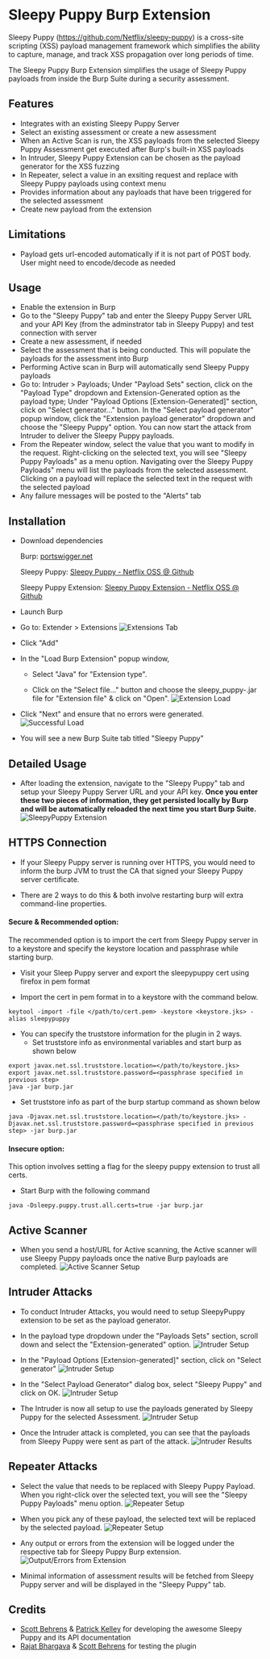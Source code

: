 Sleepy Puppy Burp Extension
===========================

Sleepy Puppy (https://github.com/Netflix/sleepy-puppy) is a cross-site scripting (XSS) payload management framework which simplifies the ability to capture, manage, and track XSS propagation over long periods of time. 

The Sleepy Puppy Burp Extension simplifies the usage of Sleepy Puppy payloads from inside the Burp Suite during a security assessment.


## Features
* Integrates with an existing Sleepy Puppy Server
* Select an existing assessment or create a new assessment
* When an Active Scan is run, the XSS payloads from the selected Sleepy Puppy Assessment get executed after Burp's built-in XSS payloads
* In Intruder, Sleepy Puppy Extension can be chosen as the payload generator for the XSS fuzzing
* In Repeater, select a value in an exsiting request and replace with Sleepy Puppy payloads using context menu
* Provides information about any payloads that have been triggered for the selected assessment 
* Create new payload from the extension

## Limitations
* Payload gets url-encoded automatically if it is not part of POST body. User might need to encode/decode as needed

## Usage
* Enable the extension in Burp
* Go to the "Sleepy Puppy" tab and enter the Sleepy Puppy Server URL and your API Key (from the adminstrator tab in Sleepy Puppy) and test connection with server
* Create a new assessment, if needed
* Select the assessment that is being conducted. This will populate the payloads for the assessment into Burp
* Performing Active scan in Burp will automatically send Sleepy Puppy payloads
* Go to: Intruder > Payloads; Under "Payload Sets" section, click on the "Payload Type" dropdown and Extension-Generated option as the payload type; Under "Payload Options [Extension-Generated]" section, click on "Select generator..." button. In the "Select payload generator" popup window, click the "Extension payload generator" dropdown and choose the "Sleepy Puppy" option. You can now start the attack from Intruder to deliver the Sleepy Puppy payloads.
* From the Repeater window, select the value that you want to modify in the request. Right-clicking on the selected text, you will see "Sleepy Puppy Payloads" as a menu option. Navigating over the Sleepy Puppy Payloads" menu will list the payloads from the selected assessment. Clicking on a payload will replace the selected text in the request with the selected payload
* Any failure messages will be posted to the "Alerts" tab

## Installation

* Download dependencies

  Burp: [portswigger.net](https://portswigger.net/burp/download.html)

  Sleepy Puppy: [Sleepy Puppy - Netflix OSS @ Github](https://github.com/Netflix/sleepy-puppy)

  Sleepy Puppy Extension: [Sleepy Puppy Extension - Netflix OSS @ Github](https://github.com/Netflix/sleepy-puppy/raw/master/burp-extension)
  

* Launch Burp

* Go to: Extender > Extensions
![Extensions Tab](https://github.com/Netflix/sleepy-puppy/raw/master/burp-extension/images/burp_extensions_tab.png)

* Click "Add"

* In the "Load Burp Extension" popup window,

  * Select "Java" for "Extension type".

  * Click on the "Select file..." button and choose the sleepy_puppy-<version>.jar file for "Extension file" & click on "Open".
![Extension Load](https://github.com/Netflix/sleepy-puppy/raw/master/burp-extension/images/add_extension.png)

* Click "Next" and ensure that no errors were generated.
![Successful Load](https://github.com/Netflix/sleepy-puppy/raw/master/burp-extension/images/extension_loaded_without_errors.png)

* You will see a new Burp Suite tab titled "Sleepy Puppy"
 
## Detailed Usage

* After loading the extension, navigate to the "Sleepy Puppy" tab and setup your Sleepy Puppy Server URL and your API key. **Once you enter these two pieces of information, they get persisted locally by Burp and will be automatically reloaded the next time you start Burp Suite.**
![SleepyPuppy Extension](https://github.com/Netflix/sleepy-puppy/raw/master/burp-extension/images/sleepypuppy_extension.png)

## HTTPS Connection

* If your Sleepy Puppy server is running over HTTPS, you would need to inform the burp JVM to trust the CA that signed your Sleepy Puppy server certificate.

* There are 2 ways to do this & both involve restarting burp will extra command-line properties.


#### Secure & Recommended option:

The recommended option is to import the cert from Sleepy Puppy server in to a keystore and specify the keystore location and passphrase while starting burp.

- Visit your Sleep Puppy server and export the sleepypuppy cert using firefox in pem format

- Import the cert in pem format in to a keystore with the command below.
```
keytool -import -file </path/to/cert.pem> -keystore <keystore.jks> -alias sleepypuppy
```
- You can specify the truststore information for the plugin in 2 ways.
  - Set truststore info as environmental variables and start burp as shown below
```
export javax.net.ssl.truststore.location=</path/to/keystore.jks>
export javax.net.ssl.truststore.password=<passphrase specified in previous step>
java -jar burp.jar
```
  - Set truststore info as part of the burp startup command as shown below
```
java -Djavax.net.ssl.truststore.location=</path/to/keystore.jks> -Djavax.net.ssl.truststore.password=<passphrase specified in previous step> -jar burp.jar
```

#### Insecure option:

This option involves setting a flag for the sleepy puppy extension to trust all certs.

- Start Burp with the following command
```
java -Dsleepy.puppy.trust.all.certs=true -jar burp.jar
```

## Active Scanner

* When you send a host/URL for Active scanning, the Active scanner will use Sleepy Puppy payloads once the native Burp payloads are completed.
![Active Scanner Setup](https://github.com/Netflix/sleepy-puppy/raw/master/burp-extension/images/scanner_uses_burp_payloads_followed_by_sleepypuppy_payloads.png)

## Intruder Attacks

* To conduct Intruder Attacks, you would need to setup SleepyPuppy extension to be set as the payload generator. 
* In the payload type dropdown under the "Payloads Sets" section, scroll down and select the "Extension-generated" option.
![Intruder Setup](https://github.com/Netflix/sleepy-puppy/raw/master/burp-extension/images/intruder_attack_config_3.png)

* In the "Payload Options [Extension-generated]" section, click on "Select generator"
![Intruder Setup](https://github.com/Netflix/sleepy-puppy/raw/master/burp-extension/images/intruder_attack_config_4.png)

* In the "Select Payload Generator" dialog box, select "Sleepy Puppy" and click on OK.
![Intruder Setup](https://github.com/Netflix/sleepy-puppy/raw/master/burp-extension/images/intruder_attack_config_6.png)

* The Intruder is now all setup to use the payloads generated by Sleepy Puppy for the selected Assessment.
![Intruder Setup](https://github.com/Netflix/sleepy-puppy/raw/master/burp-extension/images/intruder_attack_config_7.png)

* Once the Intruder attack is completed, you can see that the payloads from Sleepy Puppy were sent as part of the attack.
![Intruder Results](https://github.com/Netflix/sleepy-puppy/raw/master/burp-extension/images/intruder_attacks_completed.png)

## Repeater Attacks

* Select the value that needs to be replaced with Sleepy Puppy Payload. When you right-click over the selected text, you will see the "Sleepy Puppy Payloads" menu option. 
![Repeater Setup](https://github.com/Netflix/sleepy-puppy/raw/master/burp-extension/images/repeater_request_value_to_be_replaced_with_sleepypuppy_payload.png)

* When you pick any of these payload, the selected text will be replaced by the selected payload.
![Repeater Setup](https://github.com/Netflix/sleepy-puppy/raw/master/burp-extension/images/repeater_request_value_replaced_with_sleepypuppy_payload.png)

* Any output or errors from the extension will be logged under the respective tab for Sleepy Puppy Burp extension.
![Output/Errors from Extension](https://github.com/Netflix/sleepy-puppy/raw/master/burp-extension/images/sleepypuppy_errors_output.png)

* Minimal information of assessment results will be fetched from Sleepy Puppy server and will be displayed in the "Sleepy Puppy" tab.

## Credits

 - [Scott Behrens](https://github.com/sbehrens) & [Patrick Kelley](https://github.com/monkeysecurity) for developing the awesome Sleepy Puppy and its API documentation
 - [Rajat Bhargava](https://github.com/rajatb) & [Scott Behrens](https://github.com/sbehrens) for testing the plugin
